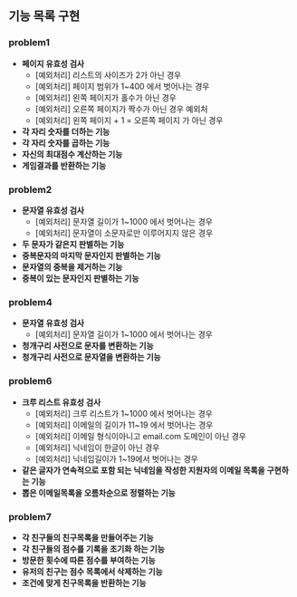 ## 기능 목록 구현

### problem1

- **페이지 유효성 검사**
    - [예외처리] 리스트의 사이즈가 2가 아닌 경우
    - [예외처리] 페이지 범위가 1~400 에서 벗어나는 경우
    - [예외처리] 왼쪽 페이지가 홀수가 아닌 경우
    - [예외처리] 오른쪽 페이지가 짝수가 아닌 경우 예외처
    - [예외처리] 왼쪽 페이지 + 1 = 오른쪽 페이지 가 아닌 경우
- **각 자리 숫자를 더하는 기능**
- **각 자리 숫자를 곱하는 기능**
- **자신의 최대점수 계산하는 기능**
- **게임결과를 반환하는 기능**

### problem2

- **문자열 유효성 검사**
  - [예외처리] 문자열 길이가 1~1000 에서 벗어나는 경우
  - [예외처리] 문자열이 소문자로만 이루어지지 않은 경우
- **두 문자가 같은지 판별하는 기능**
- **중복문자의 마지막 문자인지 판별하는 기능**
- **문자열의 중복을 제거하는 기능**
- **중복이 있는 문자인지 판별하는 기능**

### problem4

- **문자열 유효성 검사**
  - [예외처리] 문자열 길이가 1~1000 에서 벗어나는 경우
- **청개구리 사전으로 문자를 변환하는 기능**
- **청개구리 사전으로 문자열을 변환하는 기능**

### problem6

- **크루 리스트 유효성 검사**
  - [예외처리] 크루 리스트가 1~1000 에서 벗어나는 경우
  - [예외처리] 이메일의 길이가 11~19 에서 벗어나는 경우
  - [예외처리] 이메일 형식이아니고 email.com 도메인이 아닌 경우
  - [예외처리] 닉네임이 한글이 아닌 경우
  - [예외처리] 닉네임길이가 1~19에서 벗어나는 경우
- **같은 글자가 연속적으로 포함 되는 닉네임을 작성한 지원자의 이메일 목록을 구현하는 기능**
- **뽑은 이메일목록을 오름차순으로 정렬하는 기능**

### problem7

- **각 친구들의 친구목록을 만들어주는 기능**
- **각 친구들의 점수를 기록을 초기화 하는 기능**
- **방문한 횟수에 따른 점수를 부여하는 기능**
- **유저의 친구는 점수 목록에서 삭제하는 기능**
- **조건에 맞게 친구목록을 반환하는 기능**
